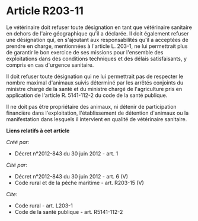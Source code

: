 # Article R203-11

Le vétérinaire doit refuser toute désignation en tant que vétérinaire sanitaire en dehors de l'aire géographique qu'il a
déclarée. Il doit également refuser une désignation qui, en s'ajoutant aux responsabilités qu'il a acceptées de prendre en
charge, mentionnées à l'article L. 203-1, ne lui permettrait plus de garantir le bon exercice de ses missions pour l'ensemble
des exploitations dans des conditions techniques et des délais satisfaisants, y compris en cas d'urgence sanitaire. 

Il doit refuser toute désignation qui ne lui permettrait pas de respecter le nombre maximal d'animaux suivis déterminé par
les arrêtés conjoints du ministre chargé de la santé et du ministre chargé de l'agriculture pris en application de l'article
R. 5141-112-2 du code de la santé publique. 

Il ne doit pas être propriétaire des animaux, ni détenir de participation financière dans l'exploitation, l'établissement de
détention d'animaux ou la manifestation dans lesquels il intervient en qualité de vétérinaire sanitaire.

**Liens relatifs à cet article**

_Créé par_:

  - Décret n°2012-843 du 30 juin 2012 - art. 1

_Cité par_:

  - Décret n°2012-843 du 30 juin 2012 - art. 6 (V)
  - Code rural et de la pêche maritime - art. R203-15 (V)

_Cite_:

  - Code rural - art. L203-1
  - Code de la santé publique - art. R5141-112-2
